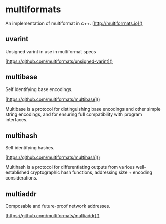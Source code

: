 # multiformats
An implementation of multiformat in c++. [http://multiformats.io]()

## uvarint
Unsigned varint in use in multiformat specs

[https://github.com/multiformats/unsigned-varint]()

## multibase
Self identifying base encodings.

[https://github.com/multiformats/multibase]()

Multibase is a protocol for distinguishing base encodings and other simple string encodings, and for ensuring full compatibility with program interfaces. 

## multihash
Self identifying hashes.

[https://github.com/multiformats/multihash]()

Multihash is a protocol for differentiating outputs from various well-established cryptographic hash functions, addressing size + encoding considerations.

## multiaddr
Composable and future-proof network addresses.

[https://github.com/multiformats/multiaddr]()